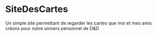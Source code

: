 # SiteDesCartes
Un simple site permettant de regarder les cartes que moi et mes amis créons pour notre univers personnel de D&D
